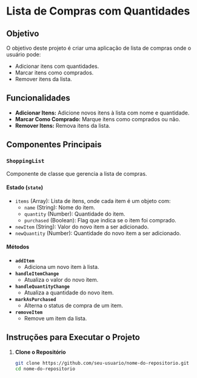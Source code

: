 
# Lista de Compras com Quantidades

## Objetivo
O objetivo deste projeto é criar uma aplicação de lista de compras onde o usuário pode:
- Adicionar itens com quantidades.
- Marcar itens como comprados.
- Remover itens da lista.

## Funcionalidades
- **Adicionar Itens:** Adicione novos itens à lista com nome e quantidade.
- **Marcar Como Comprado:** Marque itens como comprados ou não.
- **Remover Itens:** Remova itens da lista.

## Componentes Principais

### `ShoppingList`
Componente de classe que gerencia a lista de compras.

#### Estado (`state`)
- `items` (Array): Lista de itens, onde cada item é um objeto com:
  - `name` (String): Nome do item.
  - `quantity` (Number): Quantidade do item.
  - `purchased` (Boolean): Flag que indica se o item foi comprado.
- `newItem` (String): Valor do novo item a ser adicionado.
- `newQuantity` (Number): Quantidade do novo item a ser adicionado.

#### Métodos
- **`addItem`**
  - Adiciona um novo item à lista.
- **`handleItemChange`**
  - Atualiza o valor do novo item.
- **`handleQuantityChange`**
  - Atualiza a quantidade do novo item.
- **`markAsPurchased`**
  - Alterna o status de compra de um item.
- **`removeItem`**
  - Remove um item da lista.

## Instruções para Executar o Projeto

1. **Clone o Repositório**
   ```bash
   git clone https://github.com/seu-usuario/nome-do-repositorio.git
   cd nome-do-repositorio
